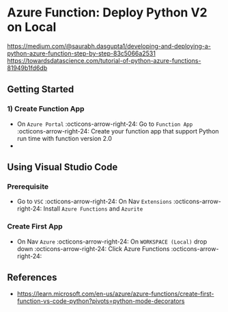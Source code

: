 # Azure Function: Deploy Python V2 on Local

https://medium.com/@saurabh.dasgupta1/developing-and-deploying-a-python-azure-function-step-by-step-83c5066a2531
https://towardsdatascience.com/tutorial-of-python-azure-functions-81949b1fd6db

## Getting Started

### 1) Create Function App

- On `Azure Portal` :octicons-arrow-right-24: Go to `Function App` :octicons-arrow-right-24:
  Create your function app that support Python run time with function version 2.0
-

## Using Visual Studio Code

### Prerequisite

- Go to `VSC` :octicons-arrow-right-24: On Nav `Extensions` :octicons-arrow-right-24:
  Install `Azure Functions` and `Azurite`

### Create First App

- On Nav `Azure` :octicons-arrow-right-24: On `WORKSPACE (Local)` drop down :octicons-arrow-right-24:
  Click Azure Functions :octicons-arrow-right-24:

## References

- https://learn.microsoft.com/en-us/azure/azure-functions/create-first-function-vs-code-python?pivots=python-mode-decorators
